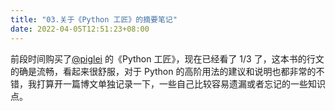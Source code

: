 ```yaml
---
title: "03.关于《Python 工匠》的摘要笔记"
date: 2022-04-05T12:51:23+08:00
---
```

前段时间购买了[@piglei](https://twitter.com/Piglei) 的《Python 工匠》，现在已经看了 1/3 了，这本书的行文的确是流畅，看起来很舒服，对于 Python 的高阶用法的建议和说明也都非常的不错，我打算开一篇博文单独记录一下，一些自己比较容易遗漏或者忘记的一些知识点。

